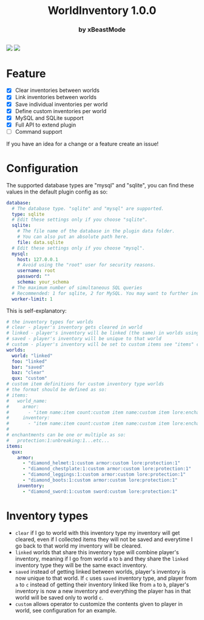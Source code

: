 # <div style="text-align: center;">WorldInventory 1.0.0</div>
### <div style="text-align: center;">by xBeastMode</div>

<div style="text-align: center;">
<img src="https://github.com/xBeastMode/WorldInventory/raw/master/icon.png" alt="">
</div>

[![](https://poggit.pmmp.io/shield.api/WorldInventory)](https://poggit.pmmp.io/p/WorldInventory)
[![](https://poggit.pmmp.io/shield.dl/WorldInventory)](https://poggit.pmmp.io/p/WorldInventory)
# Feature
- [x] Clear inventories between worlds
- [x] Link inventories between worlds
- [x] Save individual inventories per world
- [x] Define custom inventories per world
- [x] MySQL and SQLite support
- [x] Full API to extend plugin
- [ ] Command support

If you have an idea for a change or a feature create an issue!

# Configuration

The supported database types are "mysql" and "sqlite", you can find these values in the default plugin config as so:
```yaml
database:
  # The database type. "sqlite" and "mysql" are supported.
  type: sqlite
  # Edit these settings only if you choose "sqlite".
  sqlite:
    # The file name of the database in the plugin data folder.
    # You can also put an absolute path here.
    file: data.sqlite
  # Edit these settings only if you choose "mysql".
  mysql:
    host: 127.0.0.1
    # Avoid using the "root" user for security reasons.
    username: root
    password: ""
    schema: your_schema
  # The maximum number of simultaneous SQL queries
  # Recommended: 1 for sqlite, 2 for MySQL. You may want to further increase this value if your MySQL connection is very slow.
  worker-limit: 1
```

This is self-explanatory:
```yaml
# the inventory types for worlds
# clear - player's inventory gets cleared in world
# linked - player's inventory will be linked (the same) in worlds using this type
# saved - player's inventory will be unique to that world
# custom - player's inventory will be set to custom items see "items" config for example
worlds:
  world: "linked"
  foo: "linked"
  bar: "saved"
  baz: "clear"
  qux: "custom"
# custom item definitions for custom inventory type worlds
# the format should be defined as so:
# items:
#   world_name:
#     armor:
#       - "item name:item count:custom item name:custom item lore:enchantments..."
#     inventory:
#       - "item name:item count:custom item name:custom item lore:enchantments..."
#
# enchantments can be one or multiple as so:
#   protection:1:unbreaking:1...etc...
items:
  qux:
    armor:
      - "diamond_helmet:1:custom armor:custom lore:protection:1"
      - "diamond_chestplate:1:custom armor:custom lore:protection:1"
      - "diamond_leggings:1:custom armor:custom lore:protection:1"
      - "diamond_boots:1:custom armor:custom lore:protection:1"
    inventory:
      - "diamond_sword:1:custom sword:custom lore:protection:1"
```

# Inventory types
- `clear` if I go to world with this inventory type my inventory will get cleared, even if I collected items they will not be saved and everytime I go back to that world my inventory will be cleared.
- `linked` worlds that share this inventory type will combine player's inventory, meaning if I go from world `a` to `b` and they share the `linked` inventory type they will be the same exact inventory.
- `saved` instead of getting linked between worlds, player's inventory is now unique to that world. If `c` uses `saved` inventory type, and player from `a` to `c` instead of getting their inventory linked like from `a` to `b`, player's inventory is now a new inventory and everything the player has in that world will be saved only to world `c`.
- `custom` allows operator to customize the contents given to player in world, see configuration for an example.